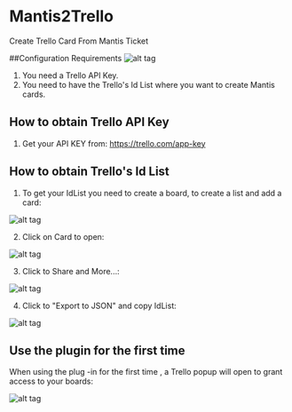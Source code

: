 # Mantis2Trello
Create Trello Card From Mantis Ticket

##Configuration Requirements
![alt tag](https://raw.githubusercontent.com/nikeyes/Mantis2Trello/master/resources/Configuration.PNG)

1. You need a Trello API Key.
2. You need to have the Trello's Id List where you want to create Mantis cards.

## How to obtain Trello API Key

1) Get your API KEY from: https://trello.com/app-key

## How to obtain Trello's Id List

1) To get your IdList you need to create a board, to create a list and add a card:

![alt tag](https://raw.githubusercontent.com/nikeyes/Mantis2Trello/master/resources/GetIdList1.png)


2) Click on Card to open:

![alt tag](https://raw.githubusercontent.com/nikeyes/Mantis2Trello/master/resources/GetIdList2.png)


3) Click to Share and More...:

![alt tag](https://raw.githubusercontent.com/nikeyes/Mantis2Trello/master/resources/GetIdList3.png)


4) Click to "Export to JSON" and copy IdList:

![alt tag](https://raw.githubusercontent.com/nikeyes/Mantis2Trello/master/resources/GetIdList4.png)


## Use the plugin for the first time

When using the plug -in for the first time , a Trello popup will open to grant access to your boards:

![alt tag](https://raw.githubusercontent.com/nikeyes/Mantis2Trello/master/resources/TrelloPermissions.png)



